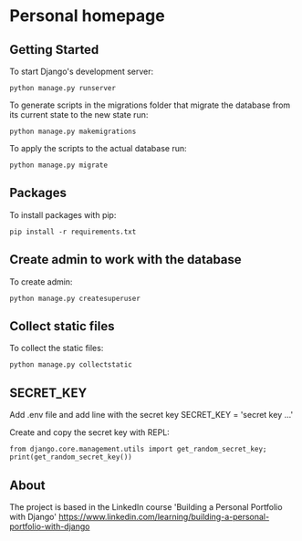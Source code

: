 # Personal homepage

## Getting Started

To start Django's development server:

```
python manage.py runserver
```

To generate scripts in the migrations folder that migrate the database from its current state to the new state run:

```
python manage.py makemigrations
```

To apply the scripts to the actual database run:

```
python manage.py migrate
```

## Packages

To install packages with pip:

```
pip install -r requirements.txt
```

## Create admin to work with the database

To create admin:

```
python manage.py createsuperuser
```

## Collect static files

To collect the static files:

```
python manage.py collectstatic
```

## SECRET_KEY

Add .env file and add line with the secret key
SECRET_KEY = 'secret key ...'

Create and copy the secret key with REPL:
```
from django.core.management.utils import get_random_secret_key; print(get_random_secret_key())
```


## About

The project is based in the LinkedIn course 'Building a Personal Portfolio with Django' https://www.linkedin.com/learning/building-a-personal-portfolio-with-django